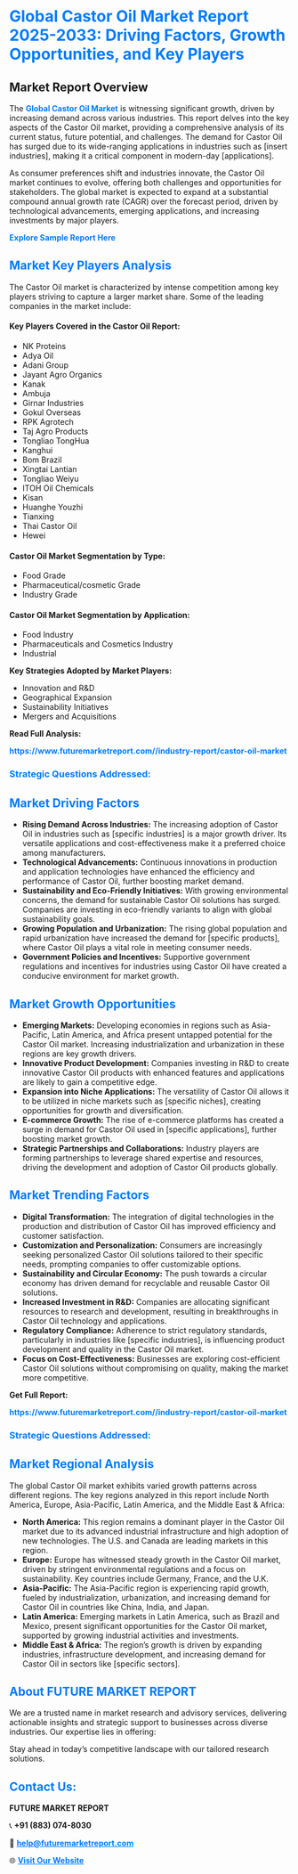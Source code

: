<h1 style="color: #007BFF;">Global Castor Oil Market Report 2025-2033: Driving Factors, Growth Opportunities, and Key Players</h1>

<section id="overview">
<h2>Market Report Overview</h2>
<p>The <a href="https://www.futuremarketreport.com//industry-report/castor-oil-market" style="color: #007BFF; text-decoration: none;"><strong>Global Castor Oil Market</strong></a> is witnessing significant growth, driven by increasing demand across various industries. This report delves into the key aspects of the Castor Oil market, providing a comprehensive analysis of its current status, future potential, and challenges. The demand for Castor Oil has surged due to its wide-ranging applications in industries such as [insert industries], making it a critical component in modern-day [applications].</p>
<p>As consumer preferences shift and industries innovate, the Castor Oil market continues to evolve, offering both challenges and opportunities for stakeholders. The global market is expected to expand at a substantial compound annual growth rate (CAGR) over the forecast period, driven by technological advancements, emerging applications, and increasing investments by major players.</p>
</section>

<section id="overview">
<p><a href="https://www.futuremarketreport.com//request-sample/reportId=80418" style="color: #007BFF; text-decoration: none;"><strong>Explore Sample Report Here</strong></a></p>
</section>

<section id="key-players">
<h2 style="color: #007BFF;">Market Key Players Analysis</h2>
<p>The Castor Oil market is characterized by intense competition among key players striving to capture a larger market share. Some of the leading companies in the market include:</p>
<h4>Key Players Covered in the Castor Oil Report:</h4>
<ul><li>NK Proteins</li><li>Adya Oil</li><li>Adani Group</li><li>Jayant Agro Organics</li><li>Kanak</li><li>Ambuja</li><li>Girnar Industries</li><li>Gokul Overseas</li><li>RPK Agrotech</li><li>Taj Agro Products</li><li>Tongliao TongHua</li><li>Kanghui</li><li>Bom Brazil</li><li>Xingtai Lantian</li><li>Tongliao Weiyu</li><li>ITOH Oil Chemicals</li><li>Kisan</li><li>Huanghe Youzhi</li><li>Tianxing</li><li>Thai Castor Oil</li><li>Hewei</li></ul>
<h4>Castor Oil Market Segmentation by Type:</h4>
<ul><li>Food Grade</li><li>Pharmaceutical/cosmetic Grade</li><li>Industry Grade</li></ul>

<h4>Castor Oil Market Segmentation by Application:</h4>
<ul><li>Food Industry</li><li>Pharmaceuticals and Cosmetics Industry</li><li>Industrial</li></ul>
<p><strong>Key Strategies Adopted by Market Players:</strong></p>
<ul>
<li>Innovation and R&D</li>
<li>Geographical Expansion</li>
<li>Sustainability Initiatives</li>
<li>Mergers and Acquisitions</li>
</ul>
</section>

<section>
<p><strong>Read Full Analysis: </strong></p><a href="https://www.futuremarketreport.com//industry-report/castor-oil-market" style="color: #007BFF; text-decoration: none;"><strong>https://www.futuremarketreport.com//industry-report/castor-oil-market</strong></a>
<h3 style="color: #007BFF;">Strategic Questions Addressed:</h3>
</section>

<section id="driving-factors">
<h2 style="color: #007BFF;">Market Driving Factors</h2>
<ul>
<li><strong>Rising Demand Across Industries:</strong> The increasing adoption of Castor Oil in industries such as [specific industries] is a major growth driver. Its versatile applications and cost-effectiveness make it a preferred choice among manufacturers.</li>
<li><strong>Technological Advancements:</strong> Continuous innovations in production and application technologies have enhanced the efficiency and performance of Castor Oil, further boosting market demand.</li>
<li><strong>Sustainability and Eco-Friendly Initiatives:</strong> With growing environmental concerns, the demand for sustainable Castor Oil solutions has surged. Companies are investing in eco-friendly variants to align with global sustainability goals.</li>
<li><strong>Growing Population and Urbanization:</strong> The rising global population and rapid urbanization have increased the demand for [specific products], where Castor Oil plays a vital role in meeting consumer needs.</li>
<li><strong>Government Policies and Incentives:</strong> Supportive government regulations and incentives for industries using Castor Oil have created a conducive environment for market growth.</li>
</ul>
</section>

<section id="growth-opportunities">
<h2 style="color: #007BFF;">Market Growth Opportunities</h2>
<ul>
<li><strong>Emerging Markets:</strong> Developing economies in regions such as Asia-Pacific, Latin America, and Africa present untapped potential for the Castor Oil market. Increasing industrialization and urbanization in these regions are key growth drivers.</li>
<li><strong>Innovative Product Development:</strong> Companies investing in R&D to create innovative Castor Oil products with enhanced features and applications are likely to gain a competitive edge.</li>
<li><strong>Expansion into Niche Applications:</strong> The versatility of Castor Oil allows it to be utilized in niche markets such as [specific niches], creating opportunities for growth and diversification.</li>
<li><strong>E-commerce Growth:</strong> The rise of e-commerce platforms has created a surge in demand for Castor Oil used in [specific applications], further boosting market growth.</li>
<li><strong>Strategic Partnerships and Collaborations:</strong> Industry players are forming partnerships to leverage shared expertise and resources, driving the development and adoption of Castor Oil products globally.</li>
</ul>
</section>

<section id="trending-factors">
<h2 style="color: #007BFF;">Market Trending Factors</h2>
<ul>
<li><strong>Digital Transformation:</strong> The integration of digital technologies in the production and distribution of Castor Oil has improved efficiency and customer satisfaction.</li>
<li><strong>Customization and Personalization:</strong> Consumers are increasingly seeking personalized Castor Oil solutions tailored to their specific needs, prompting companies to offer customizable options.</li>
<li><strong>Sustainability and Circular Economy:</strong> The push towards a circular economy has driven demand for recyclable and reusable Castor Oil solutions.</li>
<li><strong>Increased Investment in R&D:</strong> Companies are allocating significant resources to research and development, resulting in breakthroughs in Castor Oil technology and applications.</li>
<li><strong>Regulatory Compliance:</strong> Adherence to strict regulatory standards, particularly in industries like [specific industries], is influencing product development and quality in the Castor Oil market.</li>
<li><strong>Focus on Cost-Effectiveness:</strong> Businesses are exploring cost-efficient Castor Oil solutions without compromising on quality, making the market more competitive.</li>
</ul>
</section>

<section>
<p><strong>Get Full Report: </strong></p><a href="https://www.futuremarketreport.com//industry-report/castor-oil-market" style="color: #007BFF; text-decoration: none;"><strong>https://www.futuremarketreport.com//industry-report/castor-oil-market</strong></a>
<h3 style="color: #007BFF;">Strategic Questions Addressed:</h3>
</section>


<section id="regional-analysis">
<h2 style="color: #007BFF;">Market Regional Analysis</h2>
<p>The global Castor Oil market exhibits varied growth patterns across different regions. The key regions analyzed in this report include North America, Europe, Asia-Pacific, Latin America, and the Middle East & Africa:</p>
<ul>
<li><strong>North America:</strong> This region remains a dominant player in the Castor Oil market due to its advanced industrial infrastructure and high adoption of new technologies. The U.S. and Canada are leading markets in this region.</li>
<li><strong>Europe:</strong> Europe has witnessed steady growth in the Castor Oil market, driven by stringent environmental regulations and a focus on sustainability. Key countries include Germany, France, and the U.K.</li>
<li><strong>Asia-Pacific:</strong> The Asia-Pacific region is experiencing rapid growth, fueled by industrialization, urbanization, and increasing demand for Castor Oil in countries like China, India, and Japan.</li>
<li><strong>Latin America:</strong> Emerging markets in Latin America, such as Brazil and Mexico, present significant opportunities for the Castor Oil market, supported by growing industrial activities and investments.</li>
<li><strong>Middle East & Africa:</strong> The region’s growth is driven by expanding industries, infrastructure development, and increasing demand for Castor Oil in sectors like [specific sectors].</li>
</ul>
</section>

<footer>
<h2 style="color: #007BFF;">About FUTURE MARKET REPORT</h2>
<p>We are a trusted name in market research and advisory services, delivering actionable insights and strategic support to businesses across diverse industries. Our expertise lies in offering:</p>

<p>Stay ahead in today’s competitive landscape with our tailored research solutions.</p>

<h2 style="color: #007BFF;">Contact Us:</h2>
<p><strong>FUTURE MARKET REPORT</strong></p>
<p>📞 <strong>+91 (883) 074-8030</strong></p>
<p>📧 <strong><a href="mailto:help@futuremarketreport.com" style="color: #007BFF;">help@futuremarketreport.com</a></strong></p>
<p>🌐 <strong><a href="https://www.futuremarketreport.com/" style="color: #007BFF;">Visit Our Website</a></strong></p>
</footer>